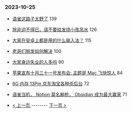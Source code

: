 ### 2023-10-25 
- [语雀这路子太野了](https://www.v2ex.com/t/985202) 139
- [除非迫不得已，请不要给发烧小孩吊水](https://www.v2ex.com/t/985039) 126
- [大家在安卓上都是用的什么输入法？](https://www.v2ex.com/t/985113) 115
- [老哥们脱发如何解决](https://www.v2ex.com/t/985117) 100
- [大家身边失业的人多吗](https://www.v2ex.com/t/985245) 90
- [苹果宣布十月三十一号发布会: 主题是 Mac 飞快惊人](https://www.v2ex.com/t/985101) 84
- [6G 内存 13Pm 京东淘宝各种杀后台](https://www.v2ex.com/t/985143) 72
- [语雀当机， Notion 莫名躺枪， Obsidian 成为最大赢家](https://www.v2ex.com/t/985226) 71 

- [ < 上一页 ](https://github.com/able8/v2ex-hot-record/blob/master/2023-10-24.md) -------- [ 下一页 > ](https://github.com/able8/v2ex-hot-record/blob/master/2023-10-26.md)